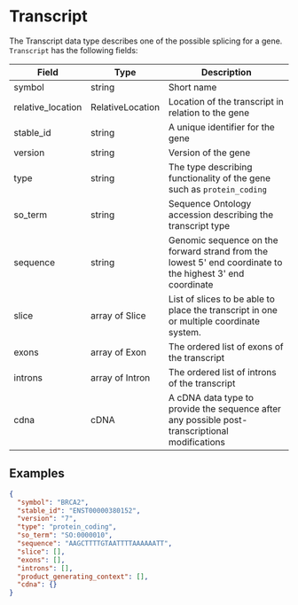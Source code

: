 # Transcript

The Transcript data type describes one of the possible splicing for a gene. `Transcript` has the following fields:

| Field             | Type             | Description                         |
|-------------------|------------------|-------------------------------------|
| symbol            | string           | Short name
| relative_location | RelativeLocation | Location of the transcript in relation to the gene
| stable_id         | string           | A unique identifier for the gene
| version           | string           | Version of the gene
| type              | string           | The type describing functionality of the gene such as `protein_coding`
| so_term           | string           | Sequence Ontology accession describing the transcript type
| sequence          | string           | Genomic sequence on the forward strand from the lowest 5' end coordinate to the highest 3' end coordinate
| slice             | array of Slice   | List of slices to be able to place the transcript in one or multiple coordinate system.
| exons             | array of Exon    | The ordered list of exons of the transcript
| introns           | array of Intron  | The ordered list of introns of the transcript
| cdna              | cDNA             | A cDNA data type to provide the sequence after any possible post-transcriptional modifications

## Examples
```json
{
  "symbol": "BRCA2",
  "stable_id": "ENST00000380152",
  "version": "7",
  "type": "protein_coding",
  "so_term": "SO:0000010",
  "sequence": "AAGCTTTTGTAATTTTAAAAAATT",
  "slice": [],
  "exons": [],
  "introns": [],
  "product_generating_context": [],
  "cdna": {}
}
```
